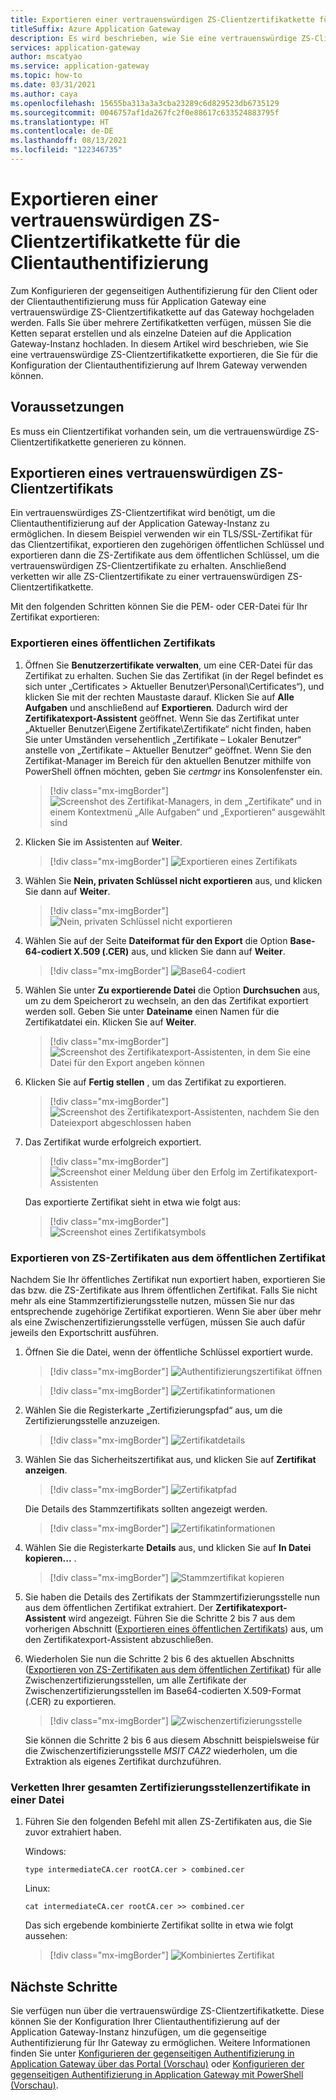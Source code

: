 ```yaml
---
title: Exportieren einer vertrauenswürdigen ZS-Clientzertifikatkette für die Clientauthentifizierung
titleSuffix: Azure Application Gateway
description: Es wird beschrieben, wie Sie eine vertrauenswürdige ZS-Clientzertifikatkette für die Clientauthentifizierung unter Azure Application Gateway exportieren.
services: application-gateway
author: mscatyao
ms.service: application-gateway
ms.topic: how-to
ms.date: 03/31/2021
ms.author: caya
ms.openlocfilehash: 15655ba313a3a3cba23289c6d829523db6735129
ms.sourcegitcommit: 0046757af1da267fc2f0e88617c633524883795f
ms.translationtype: HT
ms.contentlocale: de-DE
ms.lasthandoff: 08/13/2021
ms.locfileid: "122346735"
---
```

# <a name="export-a-trusted-client-ca-certificate-chain-to-use-with-client-authentication"></a>Exportieren einer vertrauenswürdigen ZS-Clientzertifikatkette für die Clientauthentifizierung
Zum Konfigurieren der gegenseitigen Authentifizierung für den Client oder der Clientauthentifizierung muss für Application Gateway eine vertrauenswürdige ZS-Clientzertifikatkette auf das Gateway hochgeladen werden. Falls Sie über mehrere Zertifikatketten verfügen, müssen Sie die Ketten separat erstellen und als einzelne Dateien auf die Application Gateway-Instanz hochladen. In diesem Artikel wird beschrieben, wie Sie eine vertrauenswürdige ZS-Clientzertifikatkette exportieren, die Sie für die Konfiguration der Clientauthentifizierung auf Ihrem Gateway verwenden können.  

## <a name="prerequisites"></a>Voraussetzungen

Es muss ein Clientzertifikat vorhanden sein, um die vertrauenswürdige ZS-Clientzertifikatkette generieren zu können. 

## <a name="export-trusted-client-ca-certificate"></a>Exportieren eines vertrauenswürdigen ZS-Clientzertifikats

Ein vertrauenswürdiges ZS-Clientzertifikat wird benötigt, um die Clientauthentifizierung auf der Application Gateway-Instanz zu ermöglichen. In diesem Beispiel verwenden wir ein TLS/SSL-Zertifikat für das Clientzertifikat, exportieren den zugehörigen öffentlichen Schlüssel und exportieren dann die ZS-Zertifikate aus dem öffentlichen Schlüssel, um die vertrauenswürdigen ZS-Clientzertifikate zu erhalten. Anschließend verketten wir alle ZS-Clientzertifikate zu einer vertrauenswürdigen ZS-Clientzertifikatkette. 

Mit den folgenden Schritten können Sie die PEM- oder CER-Datei für Ihr Zertifikat exportieren:

### <a name="export-public-certificate"></a>Exportieren eines öffentlichen Zertifikats 

1. Öffnen Sie **Benutzerzertifikate verwalten**, um eine CER-Datei für das Zertifikat zu erhalten. Suchen Sie das Zertifikat (in der Regel befindet es sich unter „Certificates > Aktueller Benutzer\Personal\Certificates“), und klicken Sie mit der rechten Maustaste darauf. Klicken Sie auf **Alle Aufgaben** und anschließend auf **Exportieren**. Dadurch wird der **Zertifikatexport-Assistent** geöffnet. Wenn Sie das Zertifikat unter „Aktueller Benutzer\Eigene Zertifikate\Zertifikate“ nicht finden, haben Sie unter Umständen versehentlich „Zertifikate – Lokaler Benutzer“ anstelle von „Zertifikate – Aktueller Benutzer“ geöffnet. Wenn Sie den Zertifikat-Manager im Bereich für den aktuellen Benutzer mithilfe von PowerShell öffnen möchten, geben Sie *certmgr* ins Konsolenfenster ein.

    > [!div class="mx-imgBorder"]
    > ![Screenshot des Zertifikat-Managers, in dem „Zertifikate“ und in einem Kontextmenü „Alle Aufgaben“ und „Exportieren“ ausgewählt sind](./media/certificates-for-backend-authentication/export.png)

2. Klicken Sie im Assistenten auf **Weiter**.
    > [!div class="mx-imgBorder"]
    > ![Exportieren eines Zertifikats](./media/certificates-for-backend-authentication/exportwizard.png)

3. Wählen Sie **Nein, privaten Schlüssel nicht exportieren** aus, und klicken Sie dann auf **Weiter**.
    > [!div class="mx-imgBorder"]
    > ![Nein, privaten Schlüssel nicht exportieren](./media/certificates-for-backend-authentication/notprivatekey.png)

4. Wählen Sie auf der Seite **Dateiformat für den Export** die Option **Base-64-codiert X.509 (.CER)** aus, und klicken Sie dann auf **Weiter**.
    > [!div class="mx-imgBorder"]
    > ![Base64-codiert](./media/certificates-for-backend-authentication/base64.png)

5. Wählen Sie unter **Zu exportierende Datei** die Option **Durchsuchen** aus, um zu dem Speicherort zu wechseln, an den das Zertifikat exportiert werden soll. Geben Sie unter **Dateiname** einen Namen für die Zertifikatdatei ein. Klicken Sie auf **Weiter**.

    > [!div class="mx-imgBorder"]
   > ![Screenshot des Zertifikatexport-Assistenten, in dem Sie eine Datei für den Export angeben können](./media/certificates-for-backend-authentication/browse.png)

6. Klicken Sie auf **Fertig stellen** , um das Zertifikat zu exportieren.

    > [!div class="mx-imgBorder"]
    > ![Screenshot des Zertifikatexport-Assistenten, nachdem Sie den Dateiexport abgeschlossen haben](./media/certificates-for-backend-authentication/finish-screen.png)

7. Das Zertifikat wurde erfolgreich exportiert.

    > [!div class="mx-imgBorder"]
    > ![Screenshot einer Meldung über den Erfolg im Zertifikatexport-Assistenten](./media/certificates-for-backend-authentication/success.png)

   Das exportierte Zertifikat sieht in etwa wie folgt aus:

    > [!div class="mx-imgBorder"]
    > ![Screenshot eines Zertifikatsymbols](./media/certificates-for-backend-authentication/exported.png)

### <a name="export-ca-certificates-from-the-public-certificate"></a>Exportieren von ZS-Zertifikaten aus dem öffentlichen Zertifikat

Nachdem Sie Ihr öffentliches Zertifikat nun exportiert haben, exportieren Sie das bzw. die ZS-Zertifikate aus Ihrem öffentlichen Zertifikat. Falls Sie nicht mehr als eine Stammzertifizierungsstelle nutzen, müssen Sie nur das entsprechende zugehörige Zertifikat exportieren. Wenn Sie aber über mehr als eine Zwischenzertifizierungsstelle verfügen, müssen Sie auch dafür jeweils den Exportschritt ausführen. 

1. Öffnen Sie die Datei, wenn der öffentliche Schlüssel exportiert wurde.

    > [!div class="mx-imgBorder"]
    > ![Authentifizierungszertifikat öffnen](./media/certificates-for-backend-authentication/openAuthcert.png)

    > [!div class="mx-imgBorder"]
    > ![Zertifikatinformationen](./media/mutual-authentication-certificate-management/general.png)

1. Wählen Sie die Registerkarte „Zertifizierungspfad“ aus, um die Zertifizierungsstelle anzuzeigen.

    > [!div class="mx-imgBorder"]
    > ![Zertifikatdetails](./media/mutual-authentication-certificate-management/cert-details.png) 

1. Wählen Sie das Sicherheitszertifikat aus, und klicken Sie auf **Zertifikat anzeigen**.

    > [!div class="mx-imgBorder"]
    > ![Zertifikatpfad](./media/mutual-authentication-certificate-management/root-cert.png) 

   Die Details des Stammzertifikats sollten angezeigt werden.

    > [!div class="mx-imgBorder"]
    > ![Zertifikatinformationen](./media/mutual-authentication-certificate-management/root-cert-details.png)

1. Wählen Sie die Registerkarte **Details** aus, und klicken Sie auf **In Datei kopieren...** .

    > [!div class="mx-imgBorder"]
    > ![Stammzertifikat kopieren](./media/mutual-authentication-certificate-management/root-cert-copy-to-file.png)

1. Sie haben die Details des Zertifikats der Stammzertifizierungsstelle nun aus dem öffentlichen Zertifikat extrahiert. Der **Zertifikatexport-Assistent** wird angezeigt. Führen Sie die Schritte 2 bis 7 aus dem vorherigen Abschnitt ([Exportieren eines öffentlichen Zertifikats](./mutual-authentication-certificate-management.md#export-public-certificate)) aus, um den Zertifikatexport-Assistent abzuschließen. 

1. Wiederholen Sie nun die Schritte 2 bis 6 des aktuellen Abschnitts ([Exportieren von ZS-Zertifikaten aus dem öffentlichen Zertifikat](./mutual-authentication-certificate-management.md#export-ca-certificates-from-the-public-certificate)) für alle Zwischenzertifizierungsstellen, um alle Zertifikate der Zwischenzertifizierungsstellen im Base64-codierten X.509-Format (.CER) zu exportieren.

    > [!div class="mx-imgBorder"]
    > ![Zwischenzertifizierungsstelle](./media/mutual-authentication-certificate-management/intermediate-cert.png)

    Sie können die Schritte 2 bis 6 aus diesem Abschnitt beispielsweise für die Zwischenzertifizierungsstelle *MSIT CAZ2* wiederholen, um die Extraktion als eigenes Zertifikat durchzuführen. 

### <a name="concatenate-all-your-ca-certificates-into-one-file"></a>Verketten Ihrer gesamten Zertifizierungsstellenzertifikate in einer Datei

1. Führen Sie den folgenden Befehl mit allen ZS-Zertifikaten aus, die Sie zuvor extrahiert haben. 

    Windows:
    ```console
    type intermediateCA.cer rootCA.cer > combined.cer
    ```
    
    Linux:
    ```console
    cat intermediateCA.cer rootCA.cer >> combined.cer
    ```

    Das sich ergebende kombinierte Zertifikat sollte in etwa wie folgt aussehen:
    
    > [!div class="mx-imgBorder"]
    > ![Kombiniertes Zertifikat](./media/mutual-authentication-certificate-management/combined-cert.png)

## <a name="next-steps"></a>Nächste Schritte

Sie verfügen nun über die vertrauenswürdige ZS-Clientzertifikatkette. Diese können Sie der Konfiguration Ihrer Clientauthentifizierung auf der Application Gateway-Instanz hinzufügen, um die gegenseitige Authentifizierung für Ihr Gateway zu ermöglichen. Weitere Informationen finden Sie unter [Konfigurieren der gegenseitigen Authentifizierung in Application Gateway über das Portal (Vorschau)](./mutual-authentication-portal.md) oder [Konfigurieren der gegenseitigen Authentifizierung in Application Gateway mit PowerShell (Vorschau)](./mutual-authentication-powershell.md).

